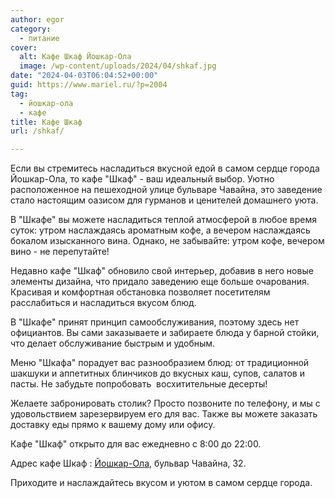 ```yaml
---
author: egor
category:
  - питание
cover:
  alt: Кафе Шкаф Йошкар-Ола
  image: /wp-content/uploads/2024/04/shkaf.jpg
date: "2024-04-03T06:04:52+00:00"
guid: https://www.mariel.ru/?p=2004
tag:
  - йошкар-ола
  - кафе
title: Кафе Шкаф
url: /shkaf/

---
```

Если вы стремитесь насладиться вкусной едой в самом сердце города Йошкар\-Ола, то кафе "Шкаф" \- ваш идеальный выбор. Уютно расположенное на пешеходной улице бульваре Чавайна, это заведение стало настоящим оазисом для гурманов и ценителей домашнего уюта.

В "Шкафе" вы можете насладиться теплой атмосферой в любое время суток: утром наслаждаясь ароматным кофе, а вечером наслаждаясь бокалом изысканного вина. Однако, не забывайте: утром кофе, вечером вино \- не перепутайте!

Недавно кафе "Шкаф" обновило свой интерьер, добавив в него новые элементы дизайна, что придало заведению еще больше очарования. Красивая и комфортная обстановка позволяет посетителям расслабиться и насладиться вкусом блюд.

В "Шкафе" принят принцип самообслуживания, поэтому здесь нет официантов. Вы сами заказываете и забираете блюда у барной стойки, что делает обслуживание быстрым и удобным.

Меню "Шкафа" порадует вас разнообразием блюд: от традиционной шакшуки и аппетитных блинчиков до вкусных каш, супов, салатов и пасты. Не забудьте попробовать  восхитительные десерты!

Желаете забронировать столик? Просто позвоните по телефону, и мы с удовольствием зарезервируем его для вас. Также вы можете заказать доставку еды прямо к вашему дому или офису.

Кафе "Шкаф" открыто для вас ежедневно с 8:00 до 22:00.

Адрес кафе Шкаф : [Йошкар-Ола](/joshkarola/), бульвар Чавайна, 32.

Приходите и наслаждайтесь вкусом и уютом в самом сердце города.
